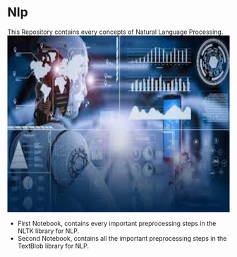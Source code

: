 # Nlp
This Repository contains every concepts of Natural Language Processing.
<img src="assets/nlp1.jpeg" width="700" height = "400"/>

* First Notebook, contains  every important preprocessing steps in the NLTK library for NLP.
* Second Notebook, contains all the important preprocessing steps in the TextBlob library for NLP.
